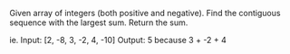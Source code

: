 Given array of integers (both positive and negative). Find the contiguous
sequence with the largest sum. Return the sum.

ie.
Input: [2, -8, 3, -2, 4, -10]
Output: 5 
because 3 + -2 + 4
